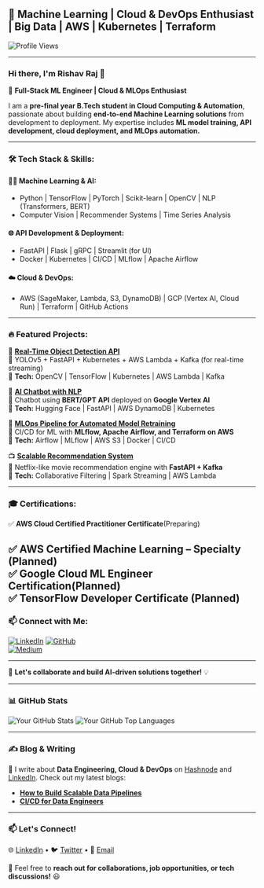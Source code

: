 ## 🚀 Machine Learning | Cloud & DevOps Enthusiast | Big Data | AWS | Kubernetes | Terraform

![Profile Views](https://komarev.com/ghpvc/?username=Rishav-R03&color=blue)  

---
### Hi there, I'm Rishav Raj 👋

🚀 **Full-Stack ML Engineer | Cloud & MLOps Enthusiast**

I am a **pre-final year B.Tech student in Cloud Computing & Automation**, passionate about building **end-to-end Machine Learning solutions** from development to deployment. My expertise includes **ML model training, API development, cloud deployment, and MLOps automation.**

---

### 🛠️ Tech Stack & Skills:

#### **👨‍💻 Machine Learning & AI:**
- Python | TensorFlow | PyTorch | Scikit-learn | OpenCV | NLP (Transformers, BERT)
- Computer Vision | Recommender Systems | Time Series Analysis

#### **🌐 API Development & Deployment:**
- FastAPI | Flask | gRPC | Streamlit (for UI) 
- Docker | Kubernetes | CI/CD | MLflow | Apache Airflow

#### **☁️ Cloud & DevOps:**
- AWS (SageMaker, Lambda, S3, DynamoDB) | GCP (Vertex AI, Cloud Run) | Terraform | GitHub Actions

---

### 🔥 Featured Projects:

🚀 **[Real-Time Object Detection API](#)**  
🔹 YOLOv5 + FastAPI + Kubernetes + AWS Lambda + Kafka (for real-time streaming)  
🔹 **Tech:** OpenCV | TensorFlow | Kubernetes | AWS Lambda | Kafka

💬 **[AI Chatbot with NLP](#)**  
🔹 Chatbot using **BERT/GPT API** deployed on **Google Vertex AI**  
🔹 **Tech:** Hugging Face | FastAPI | AWS DynamoDB | Kubernetes

🔄 **[MLOps Pipeline for Automated Model Retraining](#)**  
🔹 CI/CD for ML with **MLflow, Apache Airflow, and Terraform on AWS**  
🔹 **Tech:** Airflow | MLflow | AWS S3 | Docker | CI/CD

📺 **[Scalable Recommendation System](#)**  
🔹 Netflix-like movie recommendation engine with **FastAPI + Kafka**  
🔹 **Tech:** Collaborative Filtering | Spark Streaming | AWS Lambda

---

### 🎓 Certifications:
✅ **AWS Cloud Certified Practitioner Certificate**(Preparing)

✅ **AWS Certified Machine Learning – Specialty** (Planned)  
✅ **Google Cloud ML Engineer Certification**(Planned)  
✅ **TensorFlow Developer Certificate**  (Planned)
---

### 📫 Connect with Me:
[![LinkedIn](https://img.shields.io/badge/-LinkedIn-blue?style=for-the-badge&logo=Linkedin&logoColor=white)](https://linkedin.com/in/your-profile) 
[![GitHub](https://img.shields.io/badge/-GitHub-000?style=for-the-badge&logo=Github&logoColor=white)](https://github.com/your-username)  
[![Medium](https://img.shields.io/badge/-Medium-black?style=for-the-badge&logo=Medium&logoColor=white)](https://medium.com/@your-username)  

---

🚀 **Let's collaborate and build AI-driven solutions together!** 💡


---

### 📊 **GitHub Stats**

![Your GitHub Stats](https://github-readme-stats.vercel.app/api?username=Rishav-R03&show_icons=true&theme=tokyonight)
![Your GitHub Top Languages](https://github-readme-stats.vercel.app/api/top-langs/?username=Rishav-R03&layout=compact&theme=tokyonight)

---

### ✍ **Blog & Writing**

📢 I write about **Data Engineering, Cloud & DevOps** on [Hashnode]([https://medium.com/@YourUsername](https://hashnode.com/@RishavR03)) and [LinkedIn](https://www.linkedin.com/in/rishav-raj-15b077249/). Check out my latest blogs:
- **[How to Build Scalable Data Pipelines](https://medium.com/@YourUsername)**
- **[CI/CD for Data Engineers](https://medium.com/@YourUsername)**

---

### 📫 **Let's Connect!**

🌐 [LinkedIn](https://www.linkedin.com/in/rishav-raj-15b077249/) • 🐦 [Twitter](https://x.com/RishavR39532110) • 📩 [Email](mailto:rishav042023@gmail.com)

💬 Feel free to **reach out for collaborations, job opportunities, or tech discussions!** 😃

